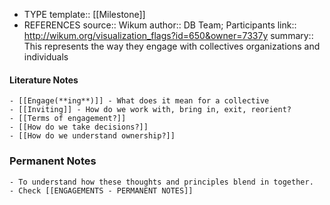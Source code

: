 - TYPE
  template:: [[Milestone]]
- REFERENCES
  source:: Wikum
  author:: DB Team; Participants
  link:: http://wikum.org/visualization_flags?id=650&owner=7337y
  summary:: This represents the way they engage with collectives organizations and individuals
#### Literature Notes
	- [[Engage(**ing**)]] - What does it mean for a collective
	- [[Inviting]] - How do we work with, bring in, exit, reorient?
	- [[Terms of engagement?]]
	- [[How do we take decisions?]]
	- [[How do we understand ownership?]]
### Permanent Notes
	- To understand how these thoughts and principles blend in together.
	- Check [[ENGAGEMENTS - PERMANENT NOTES]]